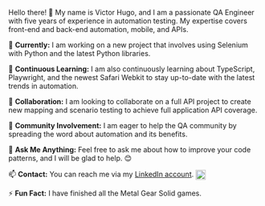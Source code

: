 Hello there! 👋 My name is Victor Hugo, and I am a passionate QA Engineer with five years of experience in automation testing. My expertise covers front-end and back-end automation, mobile, and APIs.

🔭 **Currently:** I am working on a new project that involves using Selenium with Python and the latest Python libraries.

🌱 **Continuous Learning:** I am also continuously learning about TypeScript, Playwright, and the newest Safari Webkit to stay up-to-date with the latest trends in automation.

👯 **Collaboration:** I am looking to collaborate on a full API project to create new mapping and scenario testing to achieve full application API coverage.

🤔 **Community Involvement:** I am eager to help the QA community by spreading the word about automation and its benefits.

💬 **Ask Me Anything:** Feel free to ask me about how to improve your code patterns, and I will be glad to help. 😊

📫 **Contact:** You can reach me via my [LinkedIn account](https://www.linkedin.com/in/victor-hugo-fonseca-1a991994/). 
<a href="https://www.linkedin.com/in/victor-hugo-fonseca-1a991994/">
  <img src="https://cdn.jsdelivr.net/gh/devicons/devicon/icons/linkedin/linkedin-original.svg" align="center" height="20" width="20">
</a>

⚡ **Fun Fact:** I have finished all the Metal Gear Solid games.

